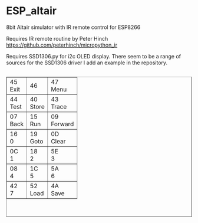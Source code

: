 # ESP_altair
8bit Altair simulator with IR remote control for ESP8266

Requires IR remote routine by Peter Hinch
https://github.com/peterhinch/micropython_ir

Requires SSD1306.py for i2c OLED display.
There seem to be a range of sources for the SSD1306 driver
I add an example in the repository.

 <table align= left border =1, cellpadding=2, height = 380>
  <tr>
    <td>45<br>Exit</td>
    <td>46</td> 
    <td>47<br>Menu</td> 
 </tr>
  <tr>
    <td>44<br>Test</td>
    <td>40<br>Store</td> 
    <td>43<br>Trace</td>
  </tr>
<tr>
    <td>07<br>Back</td>
    <td>15<br>Run</td> 
    <td>09<br>Forward</td>
  </tr>
<tr>
    <td>16<br>0</td>
    <td>19<br>Goto</td> 
    <td>0D<br>Clear</td>
  </tr>
<tr>
    <td>0C<br>1</td>
    <td>18<br>2</td> 
    <td>5E<br>3</td>
  </tr>
<tr>
    <td>08<br>4</td>
    <td>1C<br>5</td> 
    <td>5A<br>6</td>
  </tr>
<tr>
    <td>42<br>7</td>
    <td>52<br>Load</td> 
    <td>4A<br>Save</td>
  </tr>
</table>
